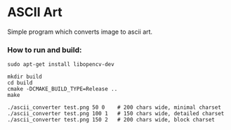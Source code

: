 # ASCII Art
Simple program which converts image to ascii art.

### How to run and build:

```
sudo apt-get install libopencv-dev

mkdir build
cd build
cmake -DCMAKE_BUILD_TYPE=Release ..
make

./ascii_converter test.png 50 0    # 200 chars wide, minimal charset
./ascii_converter test.png 100 1   # 150 chars wide, detailed charset
./ascii_converter test.png 150 2   # 200 chars wide, block charset
```
